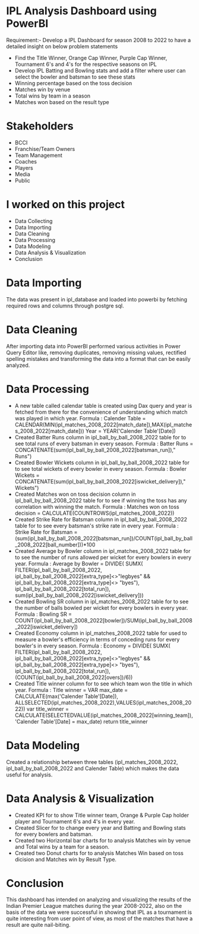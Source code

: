 # IPL Analysis Dashboard using PowerBI
Requirement:- Develop a IPL Dashboard for season 2008 to 2022 to have a detailed insight on below 
problem statements
* Find the Title Winner, Orange Cap Winner, Purple Cap Winner, Tournament 6's and 4's
  for the respective seasons on IPL 
* Develop IPL Batting and Bowling stats and add a filter where user can select the bowler
  and batsman to see these stats 
* Winning percentage based on the toss decision 
* Matches win by venue 
* Total wins by team in a season 
* Matches won based on the result type

# Stakeholders 
* BCCI 
* Franchise/Team Owners 
* Team Management 
* Coaches
* Players
* Media
* Public 

# I worked on this project 
* Data Collecting
* Data Importing
* Data Cleaning
* Data Processing
* Data Modeling
* Data Analysis & Visualization
* Conclusion

# Data Importing
The data was present in ipl_database and loaded into powerbi by fetching required rows and columns 
through postgre sql.

# Data Cleaning 
After importing data into PowerBI performed various activities in Power Query Editor like, removing duplicates, removing missing values, rectified spelling mistakes and transforming the data into a format that can be easily analyzed.

# Data Processing 
* A new table called calendar table is created using Dax query and year is fetched from there for the convenience of understanding which   match was played in which year. 
  Formula : Calender Table = CALENDAR(MIN(ipl_matches_2008_2022[match_date]),MAX(ipl_matches_2008_2022[match_date]))
            Year = YEAR('Calender Table'[Date])
* Created Batter Runs column in ipl_ball_by_ball_2008_2022 table for to see total runs of every batsman in every season. 
  Formula : Batter Runs = CONCATENATE(sum(ipl_ball_by_ball_2008_2022[batsman_run])," Runs")
* Created Bowler Wickets column in ipl_ball_by_ball_2008_2022 table for to see total wickets of every bowler in every season. 
  Formula : Bowler Wickets = CONCATENATE(sum(ipl_ball_by_ball_2008_2022[iswicket_delivery])," Wickets")
* Created Matches won on toss decision column in ipl_ball_by_ball_2008_2022 table for to see if winning the toss has any correlation 
  with winning the match. 
  Formula : Matches won on toss decision = CALCULATE(COUNTROWS(ipl_matches_2008_2022)) 
* Created Strike Rate for Batsman column in ipl_ball_by_ball_2008_2022 table for to see every batsman's strike rate in every year. 
  Formula : Strike Rate for Batsman = (sum(ipl_ball_by_ball_2008_2022[batsman_run])/COUNT(ipl_ball_by_ball_2008_2022[ball_number]))*100
* Created Average by Bowler column in ipl_matches_2008_2022 table for to see the number of runs allowed per wicket for every bowlers
  in every year.
  Formula : Average by Bowler = DIVIDE(
                SUMX(
                FILTER(ipl_ball_by_ball_2008_2022, ipl_ball_by_ball_2008_2022[extra_type]<>"legbyes" &&      ipl_ball_by_ball_2008_2022[extra_type]<> "byes"), ipl_ball_by_ball_2008_2022[total_run]),  sum(ipl_ball_by_ball_2008_2022[iswicket_delivery])) 
* Created Bowling SR column in ipl_matches_2008_2022 table for to see the number of balls bowled per wicket for every bowlers in every   year.
 Formula : Bowling SR = COUNT(ipl_ball_by_ball_2008_2022[bowler])/SUM(ipl_ball_by_ball_2008_2022[iswicket_delivery])
* Created Economy column in ipl_matches_2008_2022 table for used to measure a bowler's efficiency in terms of conceding runs for every 
  bowler's in every season. 
  Formula : Economy = DIVIDE(
                SUMX(
                FILTER(ipl_ball_by_ball_2008_2022, ipl_ball_by_ball_2008_2022[extra_type]<>"legbyes" && ipl_ball_by_ball_2008_2022[extra_type]<> "byes"), ipl_ball_by_ball_2008_2022[total_run]), (COUNT(ipl_ball_by_ball_2008_2022[overs])/6))
* Created Title winner column for to see which team won the title in which year.
  Formula : Title winner = VAR max_date = CALCULATE(max('Calender Table'[Date]), ALLSELECTED(ipl_matches_2008_2022),VALUES(ipl_matches_2008_2022)) 
var title_winner = CALCULATE(SELECTEDVALUE(ipl_matches_2008_2022[winning_team]), 'Calender Table'[Date] = max_date)
return title_winner 

# Data Modeling 
Created a relationship between three tables (ipl_matches_2008_2022, ipl_ball_by_ball_2008_2022 and Calender Table) 
which makes the data useful for analysis.

# Data Analysis & Visualization 
* Created KPI for to show Title winner team, Orange & Purple Cap holder player and Tournament 6's and 4's in every year.
* Created Slicer for to change every year and Batting and Bowling stats for every bowlers and batsman. 
* Created two Horizontal bar charts for to analysis Matches win by venue and Total wins by a team for a season.   
* Created two Donut charts for to analysis Matches Win based on toss dicision and Matches win by Result Type. 

# Conclusion 
This dashboard has intended on analyzing and visualizing the results of the Indian Premier League matches during the year 2008-2022, 
also on the basis of the data we were successful in showing that IPL as a tournament is quite interesting from user point of view, as most of the matches that have a result are quite nail-biting.
   




  
 
  

